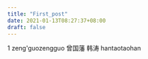 ```yaml
---
title: "First_post"
date: 2021-01-13T08:27:37+08:00
draft: false
---
```


1
zeng'guozengguo
曾国藩
韩涛
hantaotaohan
